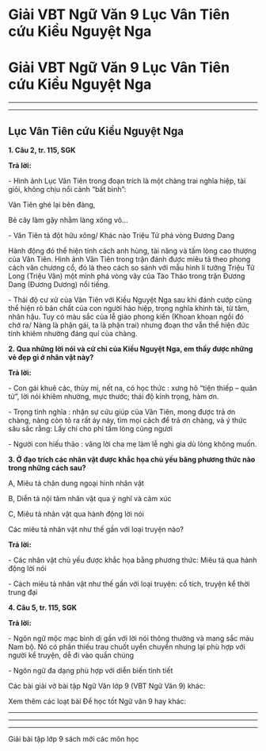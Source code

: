 # Giải VBT Ngữ Văn 9 Lục Vân Tiên cứu Kiều Nguyệt Nga

# Giải VBT Ngữ Văn 9 Lục Vân Tiên cứu Kiều Nguyệt Nga

* * *

* * *

## Lục Vân Tiên cứu Kiều Nguyệt Nga

**1\. Câu 2, tr. 115, SGK**

**Trả lời:**

\- Hình ảnh Lục Vân Tiên trong đoạn trích là một chàng trai nghĩa hiệp, tài giỏi, không chịu nổi cảnh “bất bình”:

Vân Tiên ghé lại bên đàng,

Bẻ cây làm gậy nhằm làng xông vô… 

\- Vân Tiên tả đột hữu xông/ Khác nào Triệu Tử phá vòng Đương Dang

Hành động đó thể hiện tính cách anh hùng, tài năng và tấm lòng cao thượng của Vân Tiên. Hình ảnh Vân Tiên trong trận đánh được miêu tả theo phong cách văn chương cổ, đó là theo cách so sánh với mẫu hình lí tưởng Triệu Tử Long (Triệu Vân) một mình phá vòng vây của Tào Tháo trong trận Đương Dang (Đương Dương) nổi tiếng.

\- Thái độ cư xử của Vân Tiên với Kiều Nguyệt Nga sau khi đánh cướp cũng thể hiện rõ bản chất của con người hào hiệp, trọng nghĩa khinh tài, từ tâm, nhân hậu. Tuy có màu sắc của lễ giáo phong kiến (Khoan khoan ngồi đó chớ ra/ Nàng là phận gái, ta là phận trai) nhưng đoạn thơ vẫn thể hiện đức tính khiêm nhường đáng quí của chàng.

**2\. Qua những lời nói và cử chỉ của Kiều Nguyệt Nga, em thấy được những vẻ đẹp gì ở nhân vật này?**

**Trả lời:**

\- Con gái khuê các, thùy mị, nết na, có học thức : xưng hô “tiện thiếp – quân tử”, lời nói khiêm nhường, mực thước; thái độ kính trọng, hàm ơn. 

\- Trọng tình nghĩa : nhận sự cứu giúp của Vân Tiên, mong được trả ơn chàng, nàng còn tỏ ra rất áy náy, tìm mọi cách để trả ơn chàng, và ý thức sâu sắc rằng: Lấy chi cho phỉ tấm lòng cũng ngươi

\- Người con hiếu thảo : vâng lời cha mẹ làm lễ nghi gia dù lòng không muốn.

**3\. Ở đạo trích các nhân vật được khắc họa chủ yếu băng phương thức nào trong những cách sau?**

A, Miêu tả chân dung ngoại hình nhân vật

B, Diễn tả nội tâm nhân vật qua ý nghĩ và cảm xúc

C, Miêu tả nhân vật qua hành động lời nói

Các miêu tả nhân vật như thế gần với loại truyện nào?

**Trả lời:**

\- Các nhân vật chủ yếu được khắc họa bằng phương thức: Miêu tả qua hành động lời nói

\- Cách miêu tả nhân vật như thế gần với loại truyện: cổ tích, truyện kể thời trung đại

**4\. Câu 5, tr. 115, SGK**

**Trả lời:**

\- Ngôn ngữ mộc mạc bình dị gần với lời nói thông thường và mang sắc màu Nam bộ. Nó có phần thiếu trau chuốt uyển chuyển nhưng lại phù hợp với người kể truyện, dễ đi vào quần chúng

\- Ngôn ngữ đa dạng phù hợp với diễn biến tình tiết

Các bài giải vở bài tập Ngữ Văn lớp 9 (VBT Ngữ Văn 9) khác:

Xem thêm các loạt bài Để học tốt Ngữ văn 9 hay khác:

* * *

* * *

* * *

Giải bài tập lớp 9 sách mới các môn học
